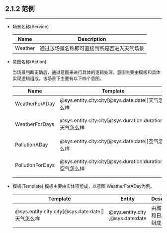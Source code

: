 ## 2.1.2 范例

---

* 场景名称\(Service\)

  | Name | Description |
  | --- | --- |
  | Weather | 通过该场景名称即可直接判断是否进入天气场景 |

* 意图名称\(Action\)

  当场景判断正确后，通过意图来进行具体的逻辑处理。意图主要由模板和具体实现逻辑组成。该场景下主要有以下四个意图。

  | Name | Template | Description |
  | --- | --- | --- |
  | WeatherForADay | @sys.entity.city:city\[@sys.date:date\|\]天气怎么样 | 查询某一天的天气情况 |
  | WeatherForDays | @sys.entity.city:city\[@sys.duration:duration\|\]天气怎么样 | 查询某段时间的天气情况 |
  | PollutionADay | @sys.entity.city:city\[@sys.date:date\|\]空气怎么样 | 查询某一天的空气情况 |
  | PollutionForDays | @sys.entity.city:city\[@sys.duration:duration\|\]空气怎么样 | 查询某段时间的空气情况 |

* 模板\(Template\) 模板主要由实体项组成，以意图 WeatherForADay为例。

  | Template | Entity | Description |
  | --- | --- | --- |
  | @sys.entity.city:city\[@sys.date:date\|\]天气怎么样 | @sys.entity.city ,@sys.date:date | 由城市实体和日期实体组成 |


